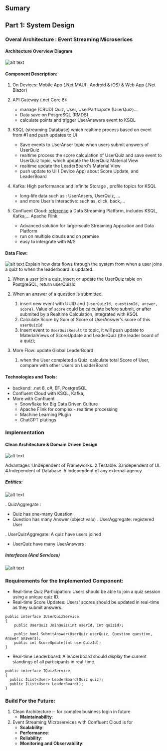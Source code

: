 ## Sumary 

## Part 1: System Design

### Overal Architecture : Event Streaming Microserices 

#### Architecture Overview Diagram 
![alt text](image-2.png)

#### Component Description:

1. On Devices: Mobile App (.Net MAUI : Android & iOS) & Web App (.Net Blazor)

1. API Gateway (.net Core 8): 
    - manage (CRUD) Quiz, User, UserParticipate (UserQuiz)... 
    - Data save on PosgreSQL (RMDS)
    - calculate points and trigger UserAnswers event to KSQL 

1. KSQL (streaming Database) which realtime process based on event from #1 and push updates to UI  
    - Save events to UserAnser topic when users submit answers of UserQuiz
    - realtime process the score calculation of UserQuiz and save event to UserQuiz topic, which update the UserQuiz Material View
    - realtime update the LeaderBoard's Material View
    - push update to UI ( Device App) about Score Update, and LeaderBoard 

1. Kafka: High performance and Infinite Storage , profile topics for KSQL 
    - long-life data such as : UserAnsers, UserQuiz, ... 
    - and more User's Interactive: such as, click, back,...
  
1. Confluent Cloud: [reference](https://www.confluent.io/streaming-data-pipelines/) a Data Streaming Platform, includes KSQL, Kafka,... Apache Flink
    - Advanced solution for large-scale Streaming Appcation and Data Platform
    - run on multiple clouds and on premise
    - easy to intergrate with M/S

#### Data Flow: 
![alt text](image-3.png)
Explain how data flows through the system from when a user joins a quiz to when the leaderboard is updated.

1. When a user join a quiz, insert or update the UserQuiz table on PostgreSQL, return userQuizId

1. When an answer of a question is submitted, 
   1. insert new event with UUID and `{userQuizId, questionId, answer, score}`. Value of `score` could be calculate before submit, or after submited by a Realtime Calculation, integrated with KSQL
   1. Calculate Score by Sum of Score of UserAnswer's score of this `userQuizId`
   1. Insert event to `UserQuizResult` to topic, it will push update to MaterialViews of ScoreUpdate and LeaderQuiz (the leader board of a quiz);

1. More Flow: update Global LeaderBoard 
   1. when the User completed a Quiz, calculate total Score of User, compare with other Users on LeaderBoard 

#### Technologies and Tools: 

- backend: .net 8, c#, EF, PostgreSQL
- Confluent Cloud with KSQL, Kafka,
- More with Confluent
    - Snowflake for Big Data Driven Culture 
    - Apache Flink for complex - realtime processing
    - Machine Learning Plugin
    - ChatGPT plutings 

### Implementation 

#### Clean Architecture & Domain Driven Design 

![alt text](image-4.png)

Advantages 
1.Independent of Frameworks.
2.Testable.
3.Independent of UI.
4.Independent of Database.
5.Independent of any external agency
##### Entities:
![alt text](image.png)

. QuizAggregate :
  + Quiz has one-many Question
  + Question has many Answer (object valu)
. UserAggregate: registered User

. UserQuizAggregate: A quiz have users joined 
  + UserQuiz have many UserAnswers : 
  
##### Interfaces (And Services)

![alt text](image-1.png)

### Requirements for the Implemented Component:
- Real-time Quiz Participation: Users should be able to join a quiz session using a unique quiz ID.
- Real-time Score Updates: Users' scores should be updated in real-time as they submit answers.
```
public interface IUserQuizService
{
    public UserQuiz JoinQuiz(int userId, int quizId);

    public bool SubmitAnswer(UserQuiz userQuiz, Question question, Answer answers);
    public int ScoreUpdate(int userQuizId);
}
```

- Real-time Leaderboard: A leaderboard should display the current standings of all participants in real-time.
```
public interface IQuizService
{
  public IList<User> LeaderBoard(Quiz quiz); 
  public IList<User> LeaderBoard(); 
}
```


### Build For the Future:

1. Clean Architecture :- for complex business login in future
    - **Maintainability**:
1. Event Streaming Microservices with Confluent Cloud is for
    - **Scalability**: 
    - **Performance**: 
    - **Reliability**: 
    - **Monitoring and Observability**:
